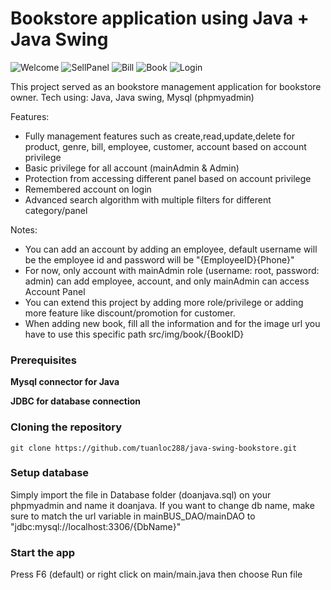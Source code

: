 # Bookstore application using Java + Java Swing

![Welcome](https://res.cloudinary.com/dbiliw2ja/image/upload/v1695031013/Welcome_df1dei.png)
![SellPanel](https://res.cloudinary.com/dbiliw2ja/image/upload/v1695031014/SellPanel_oyxgk7.png)
![Bill](https://res.cloudinary.com/dbiliw2ja/image/upload/v1695031013/Bill_w5sgvz.png)
![Book](https://res.cloudinary.com/dbiliw2ja/image/upload/v1695031013/Book_uxn2oj.png)
![Login](https://res.cloudinary.com/dbiliw2ja/image/upload/v1695031013/Login_sxg5ra.png)

This project served as an bookstore management application for bookstore owner. 
Tech using: Java, Java swing, Mysql (phpmyadmin) 

Features:

- Fully management features such as create,read,update,delete for product, genre, bill, employee, customer, account based on account privilege
- Basic privilege for all account (mainAdmin & Admin)
- Protection from accessing different panel based on account privilege
- Remembered account on login 
- Advanced search algorithm with multiple filters for different category/panel

Notes:
- You can add an account by adding an employee, default username will be the employee id and password will be "{EmployeeID}{Phone}"
- For now, only account with mainAdmin role (username: root, password: admin) can add employee, account, and only mainAdmin can access Account Panel
- You can extend this project by adding more role/privilege or adding more feature like discount/promotion for customer.
- When adding new book, fill all the information and for the image url you have to use this specific path src/img/book/{BookID}

### Prerequisites

**Mysql connector for Java**

**JDBC for database connection**

### Cloning the repository

```shell
git clone https://github.com/tuanloc288/java-swing-bookstore.git
```

### Setup database

Simply import the file in Database folder (doanjava.sql) on your phpmyadmin and name it doanjava.
If you want to change db name, make sure to match the url variable in mainBUS_DAO/mainDAO to "jdbc:mysql://localhost:3306/{DbName}"

### Start the app

Press F6 (default) or right click on main/main.java then choose Run file

